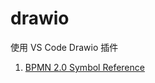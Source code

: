 # drawio

使用 VS Code Drawio 插件

1. [BPMN 2.0 Symbol Reference](https://camunda.com/bpmn/reference/)
